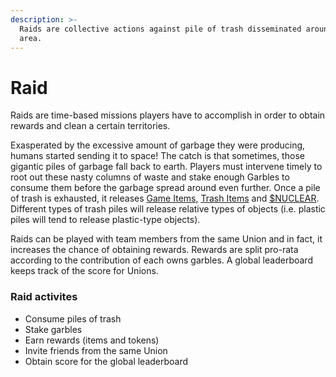 ```yaml
---
description: >-
  Raids are collective actions against pile of trash disseminated around your
  area.
---
```


# Raid

Raids are time-based missions players have to accomplish in order to obtain rewards and clean a certain territories.

Exasperated by the excessive amount of garbage they were producing, humans started sending it to space! The catch is that sometimes, those gigantic piles of garbage fall back to earth. Players must intervene timely to root out these nasty columns of waste and stake enough Garbles to consume them before the garbage spread around even further. Once a pile of trash is exhausted, it releases [Game Items](../resources/game-items/), [Trash Items](../resources/nft/trash-items.md) and [$NUCLEAR](../tokenomics/usdnuclear.md). Different types of trash piles will release relative types of objects (i.e. plastic piles will tend to release plastic-type objects).

Raids can be played with team members from the same Union and in fact, it increases the chance of obtaining rewards. Rewards are split pro-rata according to the contribution of each owns garbles. A global leaderboard keeps track of the score for Unions.&#x20;

### Raid activites

* Consume piles of trash
* Stake garbles
* Earn rewards (items and tokens)
* Invite friends from the same Union
* Obtain score for the global leaderboard
